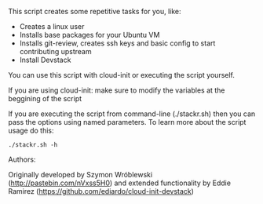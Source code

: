 This script creates some repetitive tasks for you, like:
* Creates a linux user 
* Installs base packages for your Ubuntu VM
* Installs git-review, creates ssh keys and basic config to start contributing upstream
* Install Devstack

You can use this script with cloud-init or executing the script yourself.

If you are using cloud-init: make sure to modify the variables at the beggining of the script

If you are executing the script from command-line (./stackr.sh) then you can pass the options
using named parameters. To learn more about the script usage do this:
 
```
./stackr.sh -h
```


Authors:

Originally developed by Szymon Wróblewski (http://pastebin.com/nVxss5H0) and extended functionality by Eddie Ramirez (https://github.com/ediardo/cloud-init-devstack)


